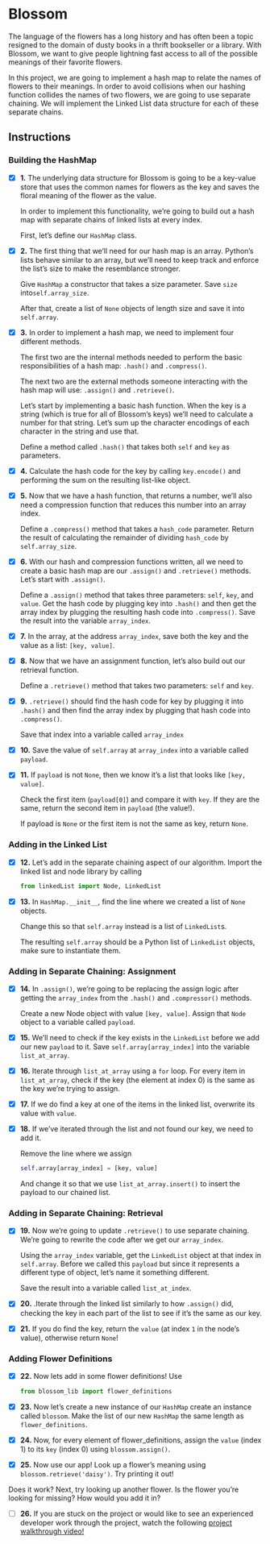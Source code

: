 # Blossom

The language of the flowers has a long history and has often been a topic resigned to the domain of dusty books in a thrift bookseller or a library. With Blossom, we want to give people lightning fast access to all of the possible meanings of their favorite flowers.

In this project, we are going to implement a hash map to relate the names of flowers to their meanings. In order to avoid collisions when our hashing function collides the names of two flowers, we are going to use separate chaining. We will implement the Linked List data structure for each of these separate chains.


## Instructions

### Building the HashMap

- [x] **1.**  The underlying data structure for Blossom is going to be a key-value store that uses the common names for flowers as the key and saves the floral meaning of the flower as the value.

    In order to implement this functionality, we’re going to build out a hash map with separate chains of linked lists at every index.

    First, let’s define our `HashMap` class.


- [x] **2.** The first thing that we’ll need for our hash map is an array. Python’s lists behave similar to an array, but we’ll need to keep track and enforce the list’s size to make the resemblance stronger.

    Give `HashMap` a constructor that takes a size parameter. Save `size` into`self.array_size`.

    After that, create a list of `None` objects of length size and save it into `self.array`.


- [x] **3.** In order to implement a hash map, we need to implement four different methods.

    The first two are the internal methods needed to perform the basic responsibilities of a hash map: `.hash()` and `.compress()`.

    The next two are the external methods someone interacting with the hash map will use: `.assign()` and `.retrieve()`.

    Let’s start by implementing a basic hash function. When the key is a string (which is true for all of Blossom’s keys) we’ll need to calculate a number for that string. Let’s sum up the character encodings of each character in the string and use that.

    Define a method called `.hash()` that takes both `self` and `key` as parameters.


- [x] **4.** Calculate the hash code for the key by calling `key.encode()` and performing the sum on the resulting list-like object.


- [x] **5.** Now that we have a hash function, that returns a number, we’ll also need a compression function that reduces this number into an array index.

    Define a `.compress()` method that takes a `hash_code` parameter. Return the result of calculating the remainder of dividing `hash_code` by `self.array_size`.


- [x] **6.** With our hash and compression functions written, all we need to create a basic hash map are our `.assign()` and `.retrieve()` methods. Let’s start with `.assign()`.

    Define a `.assign()` method that takes three parameters: `self`, `key`, and `value`. Get the hash code by plugging key into `.hash()` and then get the array index by plugging the resulting hash code into `.compress()`. Save the result into the variable `array_index`.


- [x] **7.** In the array, at the address `array_index`, save both the key and the value as a list: `[key, value]`.


- [x] **8.** Now that we have an assignment function, let’s also build out our retrieval function.

    Define a `.retrieve()` method that takes two parameters: `self` and `key`.


- [x] **9.** `.retrieve()` should find the hash code for key by plugging it into `.hash()` and then find the array index by plugging that hash code into `.compress()`.

    Save that index into a variable called `array_index`


- [x] **10.** Save the value of `self.array` at `array_index` into a variable called `payload`.


- [x] **11.** If `payload` is not `None`, then we know it’s a list that looks like `[key, value]`.

    Check the first item (`payload[0]`) and compare it with `key`. If they are the same, return the second item in `payload` (the value!).

    If payload is `None` or the first item is not the same as key, return `None`.

### Adding in the Linked List


- [x] **12.** Let’s add in the separate chaining aspect of our algorithm. Import the linked list and node library by calling
    ```py
    from linkedList import Node, LinkedList
    ```


- [x] **13.** In `HashMap.__init__`, find the line where we created a list of `None` objects.

    Change this so that `self.array` instead is a list of `LinkedList`s.

    The resulting `self.array` should be a Python list of `LinkedList` objects, make sure to instantiate them.


### Adding in Separate Chaining: Assignment

- [x] **14.** In `.assign()`, we’re going to be replacing the assign logic after getting the `array_index` from the `.hash()` and `.compressor()` methods.

    Create a new Node object with value `[key, value]`. Assign that `Node` object to a variable called `payload`.


- [x] **15.** We’ll need to check if the key exists in the `LinkedList` before we add our new `payload` to it. Save `self.array[array_index]` into the variable `list_at_array`.


- [x] **16.** Iterate through `list_at_array` using a `for` loop. For every item in `list_at_array`, check if the key (the element at index 0) is the same as the key we’re trying to assign.


- [x] **17.** If we do find a key at one of the items in the linked list, overwrite its value with `value`.


- [x] **18.** If we’ve iterated through the list and not found our key, we need to add it.

    Remove the line where we assign
    ```py
    self.array[array_index] = [key, value]
    ```

    And change it so that we use `list_at_array.insert()` to insert the payload to our chained list.


### Adding in Separate Chaining: Retrieval

- [x] **19.** Now we’re going to update `.retrieve()` to use separate chaining. We’re going to rewrite the code after we get our `array_index`.

    Using the `array_index` variable, get the `LinkedList` object at that index in `self.array`. Before we called this `payload` but since it represents a different type of object, let’s name it something different.

    Save the result into a variable called `list_at_index`.


- [x] **20.** .Iterate through the linked list similarly to how `.assign()` did, checking the key in each part of the list to see if it’s the same as our key.


- [x] **21.** If you do find the key, return the `value` (at index `1` in the node’s value), otherwise return `None`!


### Adding Flower Definitions

- [x] **22.** Now lets add in some flower definitions! Use
    ```py
    from blossom_lib import flower_definitions
    ```


- [x] **23.** Now let’s create a new instance of our `HashMap` create an instance called `blossom`. Make the list of our new `HashMap` the same length as `flower_definitions`.


- [x] **24.** Now, for every element of flower_definitions, assign the `value` (index 1) to its `key` (index 0) using `blossom.assign()`.


- [x] **25.** Now use our app! Look up a flower’s meaning using `blossom.retrieve('daisy')`. Try printing it out!

Does it work? Next, try looking up another flower. Is the flower you’re looking for missing? How would you add it in?


- [ ] **26.** If you are stuck on the project or would like to see an experienced developer work through the project, watch the following [project walkthrough video!](https://www.youtube.com/watch?v=pJycHIBqPNg)